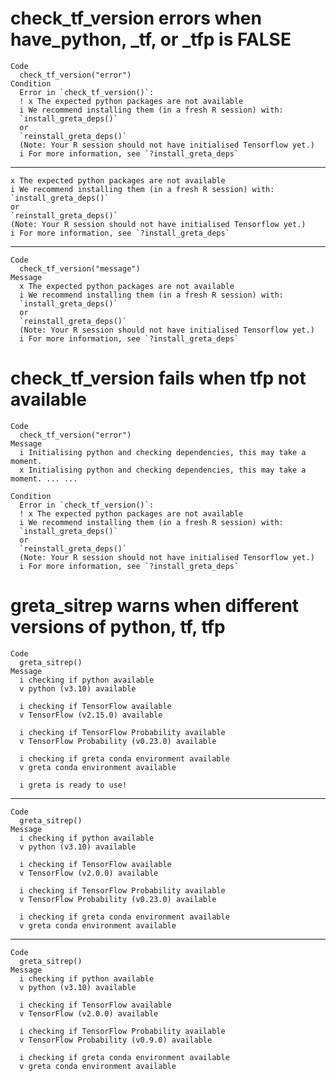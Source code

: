 # check_tf_version errors when have_python, _tf, or _tfp is FALSE

    Code
      check_tf_version("error")
    Condition
      Error in `check_tf_version()`:
      ! x The expected python packages are not available
      i We recommend installing them (in a fresh R session) with:
      `install_greta_deps()`
      or
      `reinstall_greta_deps()`
      (Note: Your R session should not have initialised Tensorflow yet.)
      i For more information, see `?install_greta_deps`

---

    x The expected python packages are not available
    i We recommend installing them (in a fresh R session) with:
    `install_greta_deps()`
    or
    `reinstall_greta_deps()`
    (Note: Your R session should not have initialised Tensorflow yet.)
    i For more information, see `?install_greta_deps`

---

    Code
      check_tf_version("message")
    Message
      x The expected python packages are not available
      i We recommend installing them (in a fresh R session) with:
      `install_greta_deps()`
      or
      `reinstall_greta_deps()`
      (Note: Your R session should not have initialised Tensorflow yet.)
      i For more information, see `?install_greta_deps`

# check_tf_version fails when tfp not available

    Code
      check_tf_version("error")
    Message
      i Initialising python and checking dependencies, this may take a moment.
      x Initialising python and checking dependencies, this may take a moment. ... ...
      
    Condition
      Error in `check_tf_version()`:
      ! x The expected python packages are not available
      i We recommend installing them (in a fresh R session) with:
      `install_greta_deps()`
      or
      `reinstall_greta_deps()`
      (Note: Your R session should not have initialised Tensorflow yet.)
      i For more information, see `?install_greta_deps`

# greta_sitrep warns when different versions of python, tf, tfp

    Code
      greta_sitrep()
    Message
      i checking if python available
      v python (v3.10) available
      
      i checking if TensorFlow available
      v TensorFlow (v2.15.0) available
      
      i checking if TensorFlow Probability available
      v TensorFlow Probability (v0.23.0) available
      
      i checking if greta conda environment available
      v greta conda environment available
      
      i greta is ready to use!

---

    Code
      greta_sitrep()
    Message
      i checking if python available
      v python (v3.10) available
      
      i checking if TensorFlow available
      v TensorFlow (v2.0.0) available
      
      i checking if TensorFlow Probability available
      v TensorFlow Probability (v0.23.0) available
      
      i checking if greta conda environment available
      v greta conda environment available
      

---

    Code
      greta_sitrep()
    Message
      i checking if python available
      v python (v3.10) available
      
      i checking if TensorFlow available
      v TensorFlow (v2.0.0) available
      
      i checking if TensorFlow Probability available
      v TensorFlow Probability (v0.9.0) available
      
      i checking if greta conda environment available
      v greta conda environment available
      

